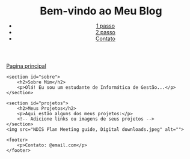 <!DOCTYPE html>
<html lang="pt-br">
<head>
    <meta charset="UTF-8">
    <meta name="viewport" content="width=device-width, initial-scale=1.0">
    <title>blog pessoal</title>
    <link rel="stylesheet" href="styles.css">
</head>
<style>
/* Resetando margens e padding */
* {
    margin: 0;
    padding: 0;
}


 

body {
    font-family: Arial, sans-serif;
    line-height: 1.6;
    padding: 20px;
}

header {
    background-color: #50ce54;
    color: white;
    text-align: center;
    padding: 10px 0;
}

nav ul {
    list-style-type: none;
}

nav ul li {
    display: inline;
    margin: 0 10px;
}

nav ul li a {
    color: white;
    text-decoration: none;
}

section {
    margin: 20px 0;
}

footer {
    text-align: center;
    padding: 10px;
    background-color: #4CAF50;
    color: white;
}

/* Responsividade */
@media (max-width: 768px) {
    nav ul {
        text-align: center;
        padding-top: 10px;
    }
    
    nav ul li {
        display: block;
        margin-bottom: 10px;
    }
}

.button {
  display: inline-block;
  padding: 10px 20px;
  background-color: #071408;
  color: white;
  text-align: center;
  text-decoration: none;
  border-radius: 15px;
  font-size: 16px;
}

.botao:hover {
  background-color: #45a049;
}


</style>




<body>
    <header>
        <h1>Bem-vindo ao Meu Blog</h1>
        <nav>
            <ul>
                <li><a href="#sobre">1 passo</a></li>
                <li><a href="#projetos">2 passo</a></li>
                <li><a href="#contato">Contato</a></li>
            </ul>
        </nav>
    </header>
    <a href="pagina principal.html" class="button">Pagina principal</a>
  
    <section id="sobre">
        <h2>Sobre Mim</h2>
        <p>Olá! Eu sou um estudante de Informática de Gestão...</p>
    </section>

    <section id="projetos">
        <h2>Meus Projetos</h2>
        <p>Aqui estão alguns dos meus projetos:</p>
        <!-- Adicione links ou imagens de seus projetos --> 
    </section>
    <img src="NDIS Plan Meeting guide, Digital downloads.jpeg" alt="">

    <footer>
        <p>Contato: @email.com</p>
    </footer>
   
</body>
</html>
